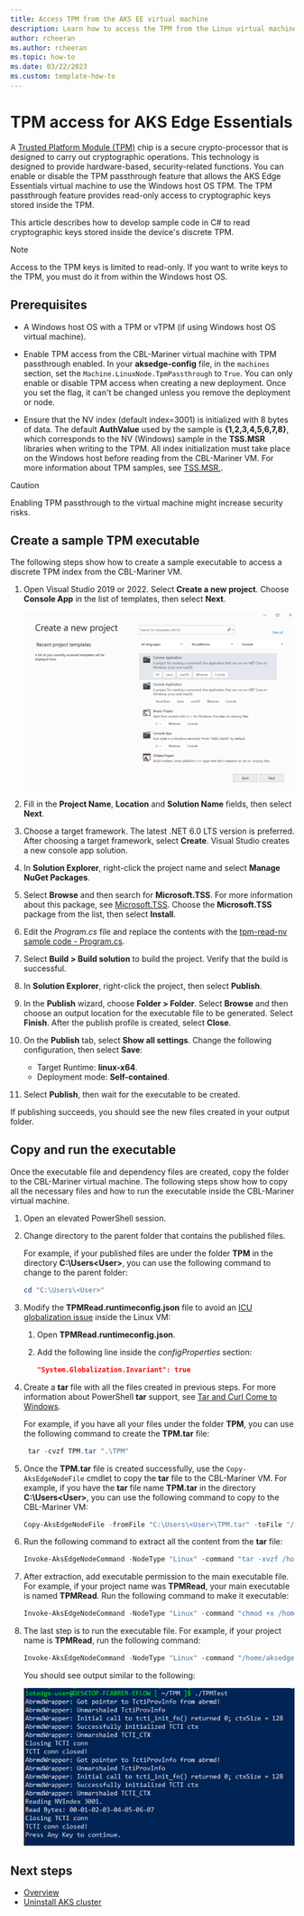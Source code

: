 ```yaml
---
title: Access TPM from the AKS EE virtual machine
description: Learn how to access the TPM from the Linux virtual machine.
author: rcheeran
ms.author: rcheeran
ms.topic: how-to
ms.date: 03/22/2023
ms.custom: template-how-to
---
```


# TPM access for AKS Edge Essentials

A [Trusted Platform Module (TPM)](/windows/security/information-protection/tpm/trusted-platform-module-top-node) chip is a secure crypto-processor that is designed to carry out cryptographic operations. This technology is designed to provide hardware-based, security-related functions. You can enable or disable the TPM passthrough feature that allows the AKS Edge Essentials virtual machine to use the Windows host OS TPM. The TPM passthrough feature provides read-only access to cryptographic keys stored inside the TPM.

This article describes how to develop sample code in C# to read cryptographic keys stored inside the device's discrete TPM.

> [!NOTE]
> Access to the TPM keys is limited to read-only. If you want to write keys to the TPM, you must do it from within the Windows host OS.

## Prerequisites

- A Windows host OS with a TPM or vTPM (if using Windows host OS virtual machine).

- Enable TPM access from the CBL-Mariner virtual machine with TPM passthrough enabled. In your **aksedge-config** file, in the `machines` section, set the `Machine.LinuxNode.TpmPassthrough` to `True`. You can only enable or disable TPM access when creating a new deployment. Once you set the flag, it can't be changed unless you remove the deployment or node.

- Ensure that the NV index (default index=3001) is initialized with 8 bytes of data. The default **AuthValue** used by the sample is **{1,2,3,4,5,6,7,8}**, which corresponds to the NV (Windows) sample in the **TSS.MSR** libraries when writing to the TPM. All index initialization must take place on the Windows host before reading from the CBL-Mariner VM. For more information about TPM samples, see [TSS.MSR.](https://github.com/microsoft/TSS.MSR).

> [!CAUTION]
> Enabling TPM passthrough to the virtual machine might increase security risks.

## Create a sample TPM executable

The following steps show how to create a sample executable to access a discrete TPM index from the CBL-Mariner VM.

1. Open Visual Studio 2019 or 2022. Select **Create a new project**. Choose **Console App** in the list of templates, then select **Next**.

    ![Visual Studio create new solution](./media/aks-edge/vs-new-solution.png)

1. Fill in the **Project Name**, **Location** and **Solution Name** fields, then select **Next**.

1. Choose a target framework. The latest .NET 6.0 LTS version is preferred. After choosing a target framework, select **Create**. Visual Studio creates a new console app solution.

1. In **Solution Explorer**, right-click the project name and select **Manage NuGet Packages**.

1. Select **Browse** and then search for **Microsoft.TSS**. For more information about this package, see [Microsoft.TSS](https://www.nuget.org/packages/Microsoft.TSS). Choose the **Microsoft.TSS** package from the list, then select **Install**.

1. Edit the *Program.cs* file and replace the contents with the [tpm-read-nv sample code - Program.cs](https://github.com/Azure/iotedge-eflow/blob/main/samples/tpm-read-nv/Program.cs).

1. Select **Build > Build solution** to build the project. Verify that the build is successful.

1. In **Solution Explorer**, right-click the project, then select **Publish**.

1. In the **Publish** wizard, choose **Folder > Folder**. Select **Browse** and then choose an output location for the executable file to be generated. Select **Finish**. After the publish profile is created, select **Close**.

1. On the **Publish** tab, select **Show all settings**. Change the following configuration, then select **Save**:

    - Target Runtime:  **linux-x64**.
    - Deployment mode: **Self-contained**.

1. Select **Publish**, then wait for the executable to be created.

If publishing succeeds, you should see the new files created in your output folder.

## Copy and run the executable

Once the executable file and dependency files are created, copy the folder to the CBL-Mariner virtual machine. The following steps show how to copy all the necessary files and how to run the executable inside the CBL-Mariner virtual machine.

1. Open an elevated PowerShell session.

1. Change directory to the parent folder that contains the published files.

    For example, if your published files are under the folder **TPM** in the directory **C:\Users\<User>**, you can use the following command to change to the parent folder:

    ```powershell
    cd "C:\Users\<User>"
    ```

1. Modify the **TPMRead.runtimeconfig.json** file to avoid an [ICU globalization issue](https://github.com/dotnet/core/issues/2186#issuecomment-472629489) inside the Linux VM:

    1. Open **TPMRead.runtimeconfig.json**.
    2. Add the following line inside the *configProperties* section:
    
       ```json
       "System.Globalization.Invariant": true
       ```

1. Create a **tar** file with all the files created in previous steps. For more information about PowerShell **tar** support, see [Tar and Curl Come to Windows](/virtualization/community/team-blog/2017/20171219-tar-and-curl-come-to-windows).

    For example, if you have all your files under the folder **TPM**, you can use the following command to create the **TPM.tar** file:

    ```powershell
     tar -cvzf TPM.tar ".\TPM"
    ```

1. Once the **TPM.tar** file is created successfully, use the `Copy-AksEdgeNodeFile` cmdlet to copy the **tar** file to the CBL-Mariner VM. For example, if you have the **tar** file name **TPM.tar** in the directory **C:\Users\<User>**, you can use the following command to copy to the CBL-Mariner VM:

    ```powershell
    Copy-AksEdgeNodeFile -fromFile "C:\Users\<User>\TPM.tar" -toFile "/home/aksedge-user/" -pushFile
    ```

1. Run the following command to extract all the content from the **tar** file:

   ```powershell
   Invoke-AksEdgeNodeCommand -NodeType "Linux" -command "tar -xvzf /home/aksedge-user/TPM.tar"
   ```

1. After extraction, add executable permission to the main executable file. For example, if your project name was **TPMRead**, your main executable is named **TPMRead**. Run the following command to make it executable:

    ```powershell
    Invoke-AksEdgeNodeCommand -NodeType "Linux" -command "chmod +x /home/aksedge-user/TPM/TPMRead"
    ```
 
1. The last step is to run the executable file. For example, if your project name is **TPMRead**, run the following command:

    ```powershell
    Invoke-AksEdgeNodeCommand -NodeType "Linux" -command "/home/aksedge-user/TPM/TPMRead"
    ```

    You should see output similar to the following:
    
    ![Screenshot showing TPM output.](./media/aks-edge/tpm-read-output.png)

## Next steps

- [Overview](aks-edge-overview.md)
- [Uninstall AKS cluster](aks-edge-howto-uninstall.md)
